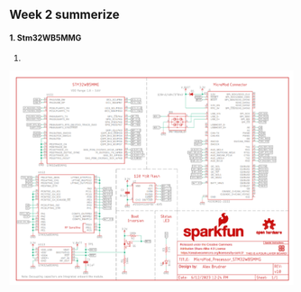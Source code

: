 ## Week 2 summerize

#### 1. Stm32WB5MMG

1.  

![image-20231216112016440](3-4week.assets/image-20231216112016440.png)